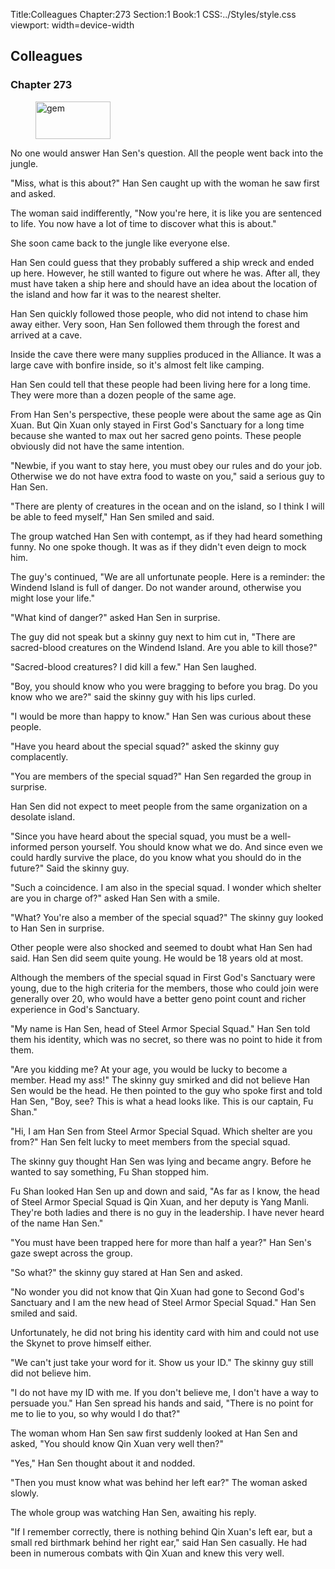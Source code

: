 Title:Colleagues 
Chapter:273 
Section:1 
Book:1 
CSS:../Styles/style.css 
viewport: width=device-width
  
## Colleagues
### Chapter 273 
<figure>
	<img src="../Images/gem.gif" alt="gem" id="gem" width="120" height="60" />
</figure>
  

  
  No one would answer Han Sen's question. All the people went back into the jungle.

"Miss, what is this about?" Han Sen caught up with the woman he saw first and asked.

The woman said indifferently, "Now you're here, it is like you are sentenced to life. You now have a lot of time to discover what this is about."

She soon came back to the jungle like everyone else.

Han Sen could guess that they probably suffered a ship wreck and ended up here. However, he still wanted to figure out where he was. After all, they must have taken a ship here and should have an idea about the location of the island and how far it was to the nearest shelter.

Han Sen quickly followed those people, who did not intend to chase him away either. Very soon, Han Sen followed them through the forest and arrived at a cave.

Inside the cave there were many supplies produced in the Alliance. It was a large cave with bonfire inside, so it's almost felt like camping.

Han Sen could tell that these people had been living here for a long time. They were more than a dozen people of the same age.

From Han Sen's perspective, these people were about the same age as Qin Xuan. But Qin Xuan only stayed in First God's Sanctuary for a long time because she wanted to max out her sacred geno points. These people obviously did not have the same intention.

"Newbie, if you want to stay here, you must obey our rules and do your job. Otherwise we do not have extra food to waste on you," said a serious guy to Han Sen.

"There are plenty of creatures in the ocean and on the island, so I think I will be able to feed myself," Han Sen smiled and said.

The group watched Han Sen with contempt, as if they had heard something funny. No one spoke though. It was as if they didn't even deign to mock him.

The guy's continued, "We are all unfortunate people. Here is a reminder: the Windend Island is full of danger. Do not wander around, otherwise you might lose your life."

"What kind of danger?" asked Han Sen in surprise.

The guy did not speak but a skinny guy next to him cut in, "There are sacred-blood creatures on the Windend Island. Are you able to kill those?"

"Sacred-blood creatures? I did kill a few." Han Sen laughed.

"Boy, you should know who you were bragging to before you brag. Do you know who we are?" said the skinny guy with his lips curled.

"I would be more than happy to know." Han Sen was curious about these people.

"Have you heard about the special squad?" asked the skinny guy complacently.

"You are members of the special squad?" Han Sen regarded the group in surprise.

Han Sen did not expect to meet people from the same organization on a desolate island.

"Since you have heard about the special squad, you must be a well-informed person yourself. You should know what we do. And since even we could hardly survive the place, do you know what you should do in the future?" Said the skinny guy.

"Such a coincidence. I am also in the special squad. I wonder which shelter are you in charge of?" asked Han Sen with a smile.

"What? You're also a member of the special squad?" The skinny guy looked to Han Sen in surprise.

Other people were also shocked and seemed to doubt what Han Sen had said. Han Sen did seem quite young. He would be 18 years old at most.

Although the members of the special squad in First God's Sanctuary were young, due to the high criteria for the members, those who could join were generally over 20, who would have a better geno point count and richer experience in God's Sanctuary.

"My name is Han Sen, head of Steel Armor Special Squad." Han Sen told them his identity, which was no secret, so there was no point to hide it from them.

"Are you kidding me? At your age, you would be lucky to become a member. Head my ass!" The skinny guy smirked and did not believe Han Sen would be the head. He then pointed to the guy who spoke first and told Han Sen, "Boy, see? This is what a head looks like. This is our captain, Fu Shan."

"Hi, I am Han Sen from Steel Armor Special Squad. Which shelter are you from?" Han Sen felt lucky to meet members from the special squad.

The skinny guy thought Han Sen was lying and became angry. Before he wanted to say something, Fu Shan stopped him.

Fu Shan looked Han Sen up and down and said, "As far as I know, the head of Steel Armor Special Squad is Qin Xuan, and her deputy is Yang Manli. They're both ladies and there is no guy in the leadership. I have never heard of the name Han Sen."

"You must have been trapped here for more than half a year?" Han Sen's gaze swept across the group.

"So what?" the skinny guy stared at Han Sen and asked.

"No wonder you did not know that Qin Xuan had gone to Second God's Sanctuary and I am the new head of Steel Armor Special Squad." Han Sen smiled and said.

Unfortunately, he did not bring his identity card with him and could not use the Skynet to prove himself either.

"We can't just take your word for it. Show us your ID." The skinny guy still did not believe him.

"I do not have my ID with me. If you don't believe me, I don't have a way to persuade you." Han Sen spread his hands and said, "There is no point for me to lie to you, so why would I do that?"

The woman whom Han Sen saw first suddenly looked at Han Sen and asked, "You should know Qin Xuan very well then?"

"Yes," Han Sen thought about it and nodded.

"Then you must know what was behind her left ear?" The woman asked slowly.

The whole group was watching Han Sen, awaiting his reply.

"If I remember correctly, there is nothing behind Qin Xuan's left ear, but a small red birthmark behind her right ear," said Han Sen casually. He had been in numerous combats with Qin Xuan and knew this very well.
